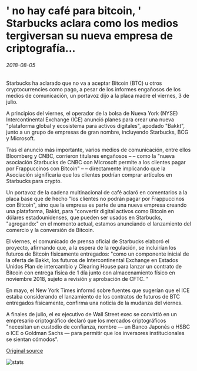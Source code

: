 # ' no hay café para bitcoin, ' Starbucks aclara como los medios tergiversan su nueva empresa de criptografía...

###### 2018-08-05

Starbucks ha aclarado que no va a aceptar Bitcoin (BTC) u otros cryptocurrencies como pago, a pesar de los informes engañosos de los medios de comunicación, un portavoz dijo a la placa madre el viernes, 3 de julio.

A principios del viernes, el operador de la bolsa de Nueva York (NYSE) Intercontinental Exchange (ICE) anunció planes para crear una nueva "plataforma global y ecosistema para activos digitales", apodado "Bakkt", junto a un grupo de empresas de gran nombre, incluyendo Starbucks, BCG y Microsoft.

Tras el anuncio más importante, varios medios de comunicación, entre ellos Bloomberg y CNBC, corrieron titulares engañosos – – como la "nueva asociación Starbucks de CNBC con Microsoft permite a los clientes pagar por Frappuccinos con Bitcoin" – – directamente implicando que la Asociación significaría que los clientes podrían comprar artículos en Starbucks para crypto.

Un portavoz de la cadena multinacional de café aclaró en comentarios a la placa base que de hecho "los clientes no podrán pagar por Frappuccinos con Bitcoin", sino que la empresa es parte de una nueva empresa creando una plataforma, Bakkt, para "convertir digital activos como Bitcoin en dólares estadounidenses, que pueden ser usados en Starbucks, "agregando:" en el momento actual, estamos anunciando el lanzamiento del comercio y la conversión de Bitcoin.

El viernes, el comunicado de prensa oficial de Starbucks elaboró el proyecto, afirmando que, a la espera de la regulación, se incluirían los futuros de Bitcoin físicamente entregados: "como un componente inicial de la oferta de Bakkt, los futuros de Intercontinental Exchange en Estados Unidos Plan de intercambio y Clearing House para lanzar un contrato de Bitcoin con entrega física de 1 día junto con almacenamiento físico en noviembre 2018, sujeto a revisión y aprobación de CFTC. "

En mayo, el New York Times informó sobre fuentes que sugerían que el ICE estaba considerando el lanzamiento de los contratos de futuros de BTC entregados físicamente, confirma una noticia de la mudanza del viernes.

A finales de julio, el ex ejecutivo de Wall Street exec se convirtió en un empresario criptográfico declaró que los mercados criptográficos "necesitan un custodio de confianza, nombre — un Banco Japonés o HSBC o ICE o Goldman Sachs — para permitir que los inversores institucionales se sientan cómodos".

[Original source](https://cointelegraph.com/news/no-coffee-for-bitcoin-starbucks-clarifies-as-media-misrepresent-its-new-crypto-venture)

![stats](https://c.statcounter.com/11760860/0/a89fa40b/1/ "stats")